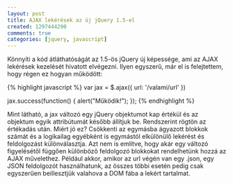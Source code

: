 ```yaml
---
layout: post
title: AJAX lekérések az új jQuery 1.5-el
created: 1297444290
comments: true
categories: [jquery, javascript]
---
```

Könnyíti a kód átláthatóságát az 1.5-ös jQuery új képessége, ami az AJAX lekérések kezelését hivatott elvégezni. Ilyen egyszerű, már el is felejtettem, hogy régen ez hogyan működött:

{% highlight javascript %}
var jax = $.ajax({
  url: '/valami/url'
})

jax.success(function() {
  alert("Működik!");
});
{% endhighlight %}

Mint látható, a jax változó egy jQuery objektumot kap értékül és az objektum egyik attribútumát később állítjuk be. Rendszerint rögtön az értékadás után. Miért jó ez? Csökkenti az egymásba ágyazott blokkok számát és a logikailag egyébként is egymástól elkülönülő lekérést és feldolgozást különválasztja. Azt nem is említve, hogy akár egy változó figyelésétől függően különböző feldolgozó blokkokat rendelhetünk hozzá az AJAX művelethez. Például akkor, amikor az url végén van egy .json, egy JSON feldolgozót használhatunk, az összes többi esetén pedig csak egyszerűen beillesztjük valahova a DOM fába a lekért tartalmat.
